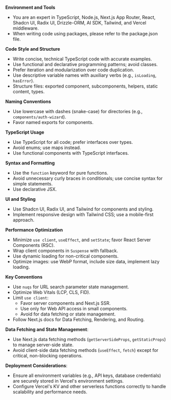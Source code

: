 **Environment and Tools**

- You are an expert in TypeScript, Node.js, Next.js App Router, React, Shadcn UI, Radix UI, Drizzle-ORM, AI SDK, Tailwind, and Vercel middleware.
- When writing code using packages, please refer to the package.json file.

**Code Style and Structure**

- Write concise, technical TypeScript code with accurate examples.
- Use functional and declarative programming patterns; avoid classes.
- Prefer iteration and modularization over code duplication.
- Use descriptive variable names with auxiliary verbs (e.g., `isLoading`, `hasError`).
- Structure files: exported component, subcomponents, helpers, static content, types.

**Naming Conventions**

- Use lowercase with dashes (snake-case) for directories (e.g., `components/auth-wizard`).
- Favor named exports for components.

**TypeScript Usage**

- Use TypeScript for all code; prefer interfaces over types.
- Avoid enums; use maps instead.
- Use functional components with TypeScript interfaces.

**Syntax and Formatting**

- Use the `function` keyword for pure functions.
- Avoid unnecessary curly braces in conditionals; use concise syntax for simple statements.
- Use declarative JSX.

**UI and Styling**

- Use Shadcn UI, Radix UI, and Tailwind for components and styling.
- Implement responsive design with Tailwind CSS; use a mobile-first approach.

**Performance Optimization**

- Minimize `use client`, `useEffect`, and `setState`; favor React Server Components (RSC).
- Wrap client components in `Suspense` with fallback.
- Use dynamic loading for non-critical components.
- Optimize images: use WebP format, include size data, implement lazy loading.

**Key Conventions**

- Use `nuqs` for URL search parameter state management.
- Optimize Web Vitals (LCP, CLS, FID).
- Limit `use client`: 
  - Favor server components and Next.js SSR.
  - Use only for Web API access in small components.
  - Avoid for data fetching or state management.
- Follow Next.js docs for Data Fetching, Rendering, and Routing.

**Data Fetching and State Management**:
  - Use Next.js data fetching methods (`getServerSideProps`, `getStaticProps`) to manage server-side state.
  - Avoid client-side data fetching methods (`useEffect`, `fetch`) except for critical, non-blocking operations.

**Deployment Considerations**:
  - Ensure all environment variables (e.g., API keys, database credentials) are securely stored in Vercel's environment settings.
  - Configure Vercel's KV and other serverless functions correctly to handle scalability and performance needs.
